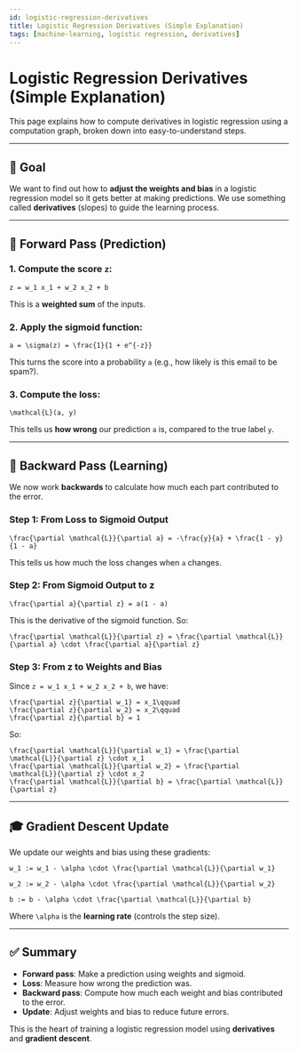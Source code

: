 ```yaml
---
id: logistic-regression-derivatives
title: Logistic Regression Derivatives (Simple Explanation)
tags: [machine-learning, logistic regression, derivatives]
---
```


# Logistic Regression Derivatives (Simple Explanation)

This page explains how to compute derivatives in logistic regression using a computation graph, broken down into easy-to-understand steps.

---

## 🧬 Goal

We want to find out how to **adjust the weights and bias** in a logistic regression model so it gets better at making predictions. We use something called **derivatives** (slopes) to guide the learning process.

---

## 🔄 Forward Pass (Prediction)

### 1. Compute the score `z`:

```
z = w_1 x_1 + w_2 x_2 + b
```

This is a **weighted sum** of the inputs.

### 2. Apply the sigmoid function:

```
a = \sigma(z) = \frac{1}{1 + e^{-z}}
```

This turns the score into a probability `a` (e.g., how likely is this email to be spam?).

### 3. Compute the loss:

```
\mathcal{L}(a, y)
```

This tells us **how wrong** our prediction `a` is, compared to the true label `y`.

---

## 🔄 Backward Pass (Learning)

We now work **backwards** to calculate how much each part contributed to the error.

### Step 1: From Loss to Sigmoid Output

```
\frac{\partial \mathcal{L}}{\partial a} = -\frac{y}{a} + \frac{1 - y}{1 - a}
```

This tells us how much the loss changes when `a` changes.

### Step 2: From Sigmoid Output to z

```
\frac{\partial a}{\partial z} = a(1 - a)
```

This is the derivative of the sigmoid function. So:

```
\frac{\partial \mathcal{L}}{\partial z} = \frac{\partial \mathcal{L}}{\partial a} \cdot \frac{\partial a}{\partial z}
```

### Step 3: From z to Weights and Bias

Since `z = w_1 x_1 + w_2 x_2 + b`, we have:

```
\frac{\partial z}{\partial w_1} = x_1\qquad
\frac{\partial z}{\partial w_2} = x_2\qquad
\frac{\partial z}{\partial b} = 1
```

So:

```
\frac{\partial \mathcal{L}}{\partial w_1} = \frac{\partial \mathcal{L}}{\partial z} \cdot x_1
\frac{\partial \mathcal{L}}{\partial w_2} = \frac{\partial \mathcal{L}}{\partial z} \cdot x_2
\frac{\partial \mathcal{L}}{\partial b} = \frac{\partial \mathcal{L}}{\partial z}
```

---

## 🎓 Gradient Descent Update

We update our weights and bias using these gradients:

```
w_1 := w_1 - \alpha \cdot \frac{\partial \mathcal{L}}{\partial w_1}
```

```
w_2 := w_2 - \alpha \cdot \frac{\partial \mathcal{L}}{\partial w_2}
```

```
b := b - \alpha \cdot \frac{\partial \mathcal{L}}{\partial b}
```

Where `\alpha` is the **learning rate** (controls the step size).

---

## ✅ Summary

- **Forward pass**: Make a prediction using weights and sigmoid.
- **Loss**: Measure how wrong the prediction was.
- **Backward pass**: Compute how much each weight and bias contributed to the error.
- **Update**: Adjust weights and bias to reduce future errors.

This is the heart of training a logistic regression model using **derivatives** and **gradient descent**.